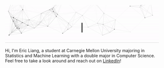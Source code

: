 ![Hi, I'm Eric! Welcome to My Github Page!!](https://github.com/liangeric/liangeric/raw/master/banner/greetings.gif)

Hi, I'm Eric Liang, a student at Carnegie Mellon University majoring in Statistics and Machine Learning with a double major in Computer Science. Feel free to take a look around and reach out on [LinkedIn](https://linkedin.com/in/liangeric321)!
